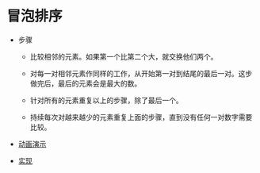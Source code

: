 # 冒泡排序

- 步骤

    - 比较相邻的元素。如果第一个比第二个大，就交换他们两个。
    
    - 对每一对相邻元素作同样的工作，从开始第一对到结尾的最后一对。这步做完后，最后的元素会是最大的数。
    
    - 针对所有的元素重复以上的步骤，除了最后一个。
    
    - 持续每次对越来越少的元素重复上面的步骤，直到没有任何一对数字需要比较。

- [动画演示](../../../其他/algorithm/sort/BubbleSort.gif)

- [实现](../../../src/main/java/xyz/zzyitj/demo/algorithm/sort/BubbleSort.java)